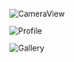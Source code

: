 ![CameraView](https://github.com/user-attachments/assets/20bb4538-0352-40d0-a64e-4eb65cac7866)



![Profile](https://github.com/user-attachments/assets/2eb31957-715b-4553-8077-6b2e2c2dd191)



![Gallery](https://github.com/user-attachments/assets/1e2db17d-7ec7-40fb-bfc9-ba27802e631e)
